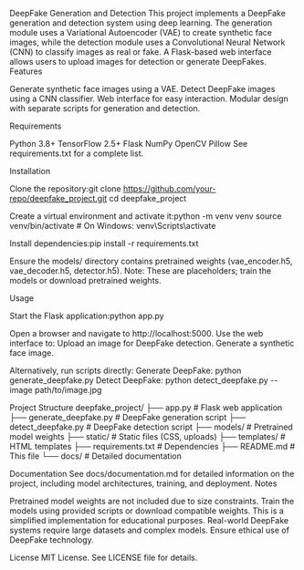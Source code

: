 DeepFake Generation and Detection
This project implements a DeepFake generation and detection system using deep learning. The generation module uses a Variational Autoencoder (VAE) to create synthetic face images, while the detection module uses a Convolutional Neural Network (CNN) to classify images as real or fake. A Flask-based web interface allows users to upload images for detection or generate DeepFakes.
Features

Generate synthetic face images using a VAE.
Detect DeepFake images using a CNN classifier.
Web interface for easy interaction.
Modular design with separate scripts for generation and detection.

Requirements

Python 3.8+
TensorFlow 2.5+
Flask
NumPy
OpenCV
Pillow
See requirements.txt for a complete list.

Installation

Clone the repository:git clone https://github.com/your-repo/deepfake_project.git
cd deepfake_project


Create a virtual environment and activate it:python -m venv venv
source venv/bin/activate  # On Windows: venv\Scripts\activate


Install dependencies:pip install -r requirements.txt


Ensure the models/ directory contains pretrained weights (vae_encoder.h5, vae_decoder.h5, detector.h5). Note: These are placeholders; train the models or download pretrained weights.

Usage

Start the Flask application:python app.py


Open a browser and navigate to http://localhost:5000.
Use the web interface to:
Upload an image for DeepFake detection.
Generate a synthetic face image.


Alternatively, run scripts directly:
Generate DeepFake: python generate_deepfake.py
Detect DeepFake: python detect_deepfake.py --image path/to/image.jpg



Project Structure
deepfake_project/
├── app.py                    # Flask web application
├── generate_deepfake.py      # DeepFake generation script
├── detect_deepfake.py        # DeepFake detection script
├── models/                   # Pretrained model weights
├── static/                   # Static files (CSS, uploads)
├── templates/                # HTML templates
├── requirements.txt          # Dependencies
├── README.md                 # This file
└── docs/                     # Detailed documentation

Documentation
See docs/documentation.md for detailed information on the project, including model architectures, training, and deployment.
Notes

Pretrained model weights are not included due to size constraints. Train the models using provided scripts or download compatible weights.
This is a simplified implementation for educational purposes. Real-world DeepFake systems require large datasets and complex models.
Ensure ethical use of DeepFake technology.

License
MIT License. See LICENSE file for details.
